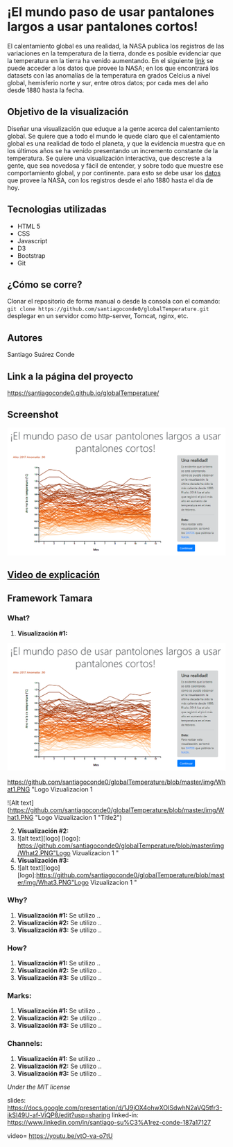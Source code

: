# ¡El mundo paso de usar pantalones largos a usar pantalones cortos!

El calentamiento global es una realidad, la NASA publica los registros de las variaciones en la temperatura de la tierra, donde es posible evidenciar que la temperatura en la tierra ha venido aumentando. En el siguiente [link](https://data.giss.nasa.gov/gistemp/) se puede acceder a los datos que provee la NASA; en los que encontrará los datasets con las anomalías de la temperatura en grados Celcius a nivel global, hemisferio norte y sur, entre otros datos; por cada mes del año desde 1880 hasta la fecha.  

## Objetivo de la visualización

Diseñar una visualización que eduque a la gente acerca del calentamiento global. Se quiere  que a todo el mundo le quede claro que el calentamiento global es una realidad de todo el planeta, y que la evidencia muestra que en los últimos años se ha venido presentando un incremento constante de la temperatura. Se quiere una visualización interactiva, que descreste a la gente, que sea novedosa y fácil de entender, y sobre todo que muestre ese comportamiento global, y por continente. para esto se debe usar los [datos](https://data.giss.nasa.gov/gistemp/) que provee la NASA, con los registros desde el año 1880 hasta el día de hoy. 

## Tecnologias utilizadas 

* HTML 5
* CSS
* Javascript
* D3
* Bootstrap
* Git 

## ¿Cómo se corre?

Clonar el repositorio de forma manual o desde la consola con el comando:
`git clone https://github.com/santiagoconde0/globalTemperature.git` 
desplegar en un servidor como http-server, Tomcat, nginx, etc.

## Autores 

Santiago Suárez Conde

## Link a la página del proyecto

https://santiagoconde0.github.io/globalTemperature/

## Screenshot

![Alt text](https://github.com/santiagoconde0/globalTemperature/blob/master/img/presentation.png "Title")


## [Video de explicación](https://youtu.be/vtO-va-o7tU)


## Framework Tamara

### What?
 1.  **Visualización #1:**
 
 ![Alt text](https://github.com/santiagoconde0/globalTemperature/blob/master/img/presentation.png "Title")
 
 
 https://github.com/santiagoconde0/globalTemperature/blob/master/img/What1.PNG "Logo Vizualizacion 1
 
 ![Alt text](https://github.com/santiagoconde0/globalTemperature/blob/master/img/What1.PNG "Logo Vizualizacion 1 "Title2")

 2.  **Visualización #2:** 
 3. ![alt text][logo]
[logo]: https://github.com/santiagoconde0/globalTemperature/blob/master/img/What2.PNG"Logo Vizualizacion 1 "
 4.  **Visualización #3:** 
 5. ![alt text][logo]
[logo]:https://github.com/santiagoconde0/globalTemperature/blob/master/img/What3.PNG"Logo Vizualizacion 1 "

### Why?
 1.  **Visualización #1:** Se utilizo ..
 2.  **Visualización #2:** Se utilizo ..
 3.  **Visualización #3:** Se utilizo ..


### How?
 1.  **Visualización #1:** Se utilizo ..
 2.  **Visualización #2:** Se utilizo ..
 3.  **Visualización #3:** Se utilizo ..


### Marks:

 1.  **Visualización #1:** Se utilizo ..
 2.  **Visualización #2:** Se utilizo ..
 3.  **Visualización #3:** Se utilizo ..


### Channels:

 1.  **Visualización #1:** Se utilizo ..
 2.  **Visualización #2:** Se utilizo ..
 3.  **Visualización #3:** Se utilizo ..

*Under the MIT license*

slides:  https://docs.google.com/presentation/d/1J9jOX4ohwXOISdwhN2aVQ5tfr3-ikSl49U-af-ViQP8/edit?usp=sharing
linked-in: https://www.linkedin.com/in/santiago-su%C3%A1rez-conde-187a17127

video= https://youtu.be/vtO-va-o7tU
